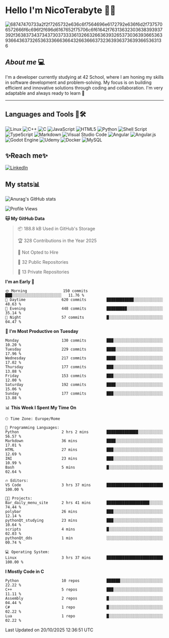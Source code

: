 # Hello I'm NicoTerabyte 🐧🔨

![68747470733a2f2f7265732e636c6f7564696e6172792e636f6d2f7375706572666f6c696f2f696d6167652f75706c6f61642f76313632303638393937392f363837343734373037333361326632663639326537303639366536393664363732653633366636643266366637323639363736393665363136](https://user-images.githubusercontent.com/58959408/232639433-cb0aea21-66f0-4508-a771-85e2089c5a87.gif)



## _About me_ 💻

I'm a developer currently studying at 42 School, where I am honing my skills in software development and problem-solving. My focus is on building efficient and innovative solutions through coding and collaboration. I'm very adaptable and always ready to learn 🚀

---

## **Languages and Tools 🧰🛠️**
![Linux](https://img.shields.io/badge/Linux-FCC624?style=for-the-badge&logo=linux&logoColor=black)
![C++](https://img.shields.io/badge/c++-%2300599C.svg?style=for-the-badge&logo=c%2B%2B&logoColor=white)
![C](https://img.shields.io/badge/c-%2300599C.svg?style=for-the-badge&logo=c&logoColor=white)
![JavaScript](https://img.shields.io/badge/javascript-%23323330.svg?style=for-the-badge&logo=javascript&logoColor=%23F7DF1E)
![HTML5](https://img.shields.io/badge/html5-%23E34F26.svg?style=for-the-badge&logo=html5&logoColor=white)
![Python](https://img.shields.io/badge/python-3670A0?style=for-the-badge&logo=python&logoColor=ffdd54)
![Shell Script](https://img.shields.io/badge/shell_script-%23121011.svg?style=for-the-badge&logo=gnu-bash&logoColor=white)
![TypeScript](https://img.shields.io/badge/typescript-%23007ACC.svg?style=for-the-badge&logo=typescript&logoColor=white)
![Markdown](https://img.shields.io/badge/markdown-%23000000.svg?style=for-the-badge&logo=markdown&logoColor=white)
![Visual Studio Code](https://img.shields.io/badge/Visual%20Studio%20Code-0078d7.svg?style=for-the-badge&logo=visual-studio-code&logoColor=white)
![Angular](https://img.shields.io/badge/angular-%23DD0031.svg?style=for-the-badge&logo=angular&logoColor=white)
![Angular.js](https://img.shields.io/badge/angular.js-%23E23237.svg?style=for-the-badge&logo=angularjs&logoColor=white)
![Godot Engine](https://img.shields.io/badge/GODOT-%23FFFFFF.svg?style=for-the-badge&logo=godot-engine)
![Udemy](https://img.shields.io/badge/Udemy-A435F0?style=for-the-badge&logo=Udemy&logoColor=white)
![Docker](https://img.shields.io/badge/docker-%230db7ed.svg?style=for-the-badge&logo=docker&logoColor=white)
![MySQL](https://img.shields.io/badge/mysql-4479A1.svg?style=for-the-badge&logo=mysql&logoColor=white)


## ✨Reach me✨
[![LinkedIn](https://img.shields.io/badge/linkedin-%230077B5.svg?style=for-the-badge&logo=linkedin&logoColor=white)](https://www.linkedin.com/in/lorenzo-nicotera/)


## My stats📊
![Anurag's GitHub stats](https://github-readme-stats.vercel.app/api?username=nicoterabyte&theme=radical&show_icons=true)

<!--START_SECTION:waka-->
![Profile Views](http://img.shields.io/badge/Profile%20Views-4-blue)

**🐱 My GitHub Data** 

> 📦 188.8 kB Used in GitHub's Storage 
 > 
> 🏆 328 Contributions in the Year 2025
 > 
> 🚫 Not Opted to Hire
 > 
> 📜 32 Public Repositories 
 > 
> 🔑 13 Private Repositories 
 > 
**I'm an Early 🐤** 

```text
🌞 Morning                150 commits         ███░░░░░░░░░░░░░░░░░░░░░░   11.76 % 
🌆 Daytime                620 commits         ████████████░░░░░░░░░░░░░   48.63 % 
🌃 Evening                448 commits         █████████░░░░░░░░░░░░░░░░   35.14 % 
🌙 Night                  57 commits          █░░░░░░░░░░░░░░░░░░░░░░░░   04.47 % 
```
📅 **I'm Most Productive on Tuesday** 

```text
Monday                   130 commits         ███░░░░░░░░░░░░░░░░░░░░░░   10.20 % 
Tuesday                  229 commits         ████░░░░░░░░░░░░░░░░░░░░░   17.96 % 
Wednesday                217 commits         ████░░░░░░░░░░░░░░░░░░░░░   17.02 % 
Thursday                 177 commits         ███░░░░░░░░░░░░░░░░░░░░░░   13.88 % 
Friday                   153 commits         ███░░░░░░░░░░░░░░░░░░░░░░   12.00 % 
Saturday                 192 commits         ████░░░░░░░░░░░░░░░░░░░░░   15.06 % 
Sunday                   177 commits         ███░░░░░░░░░░░░░░░░░░░░░░   13.88 % 
```


📊 **This Week I Spent My Time On** 

```text
🕑︎ Time Zone: Europe/Rome

💬 Programming Languages: 
Python                   2 hrs 2 mins        ██████████████░░░░░░░░░░░   56.57 % 
Markdown                 36 mins             ████░░░░░░░░░░░░░░░░░░░░░   17.01 % 
HTML                     27 mins             ███░░░░░░░░░░░░░░░░░░░░░░   12.69 % 
INI                      23 mins             ███░░░░░░░░░░░░░░░░░░░░░░   10.99 % 
Bash                     5 mins              █░░░░░░░░░░░░░░░░░░░░░░░░   02.64 % 

🔥 Editors: 
VS Code                  3 hrs 37 mins       █████████████████████████   100.00 % 

🐱‍💻 Projects: 
Bar_daily_menu_site      2 hrs 41 mins       ███████████████████░░░░░░   74.44 % 
polybar                  26 mins             ███░░░░░░░░░░░░░░░░░░░░░░   12.14 % 
pythonQt_studying        23 mins             ███░░░░░░░░░░░░░░░░░░░░░░   10.64 % 
scripts                  4 mins              █░░░░░░░░░░░░░░░░░░░░░░░░   02.03 % 
pythonQt_dds             1 min               ░░░░░░░░░░░░░░░░░░░░░░░░░   00.74 % 

💻 Operating System: 
Linux                    3 hrs 37 mins       █████████████████████████   100.00 % 
```

**I Mostly Code in C** 

```text
Python                   10 repos            ██████░░░░░░░░░░░░░░░░░░░   22.22 % 
C++                      5 repos             ███░░░░░░░░░░░░░░░░░░░░░░   11.11 % 
Assembly                 2 repos             █░░░░░░░░░░░░░░░░░░░░░░░░   04.44 % 
C#                       1 repo              █░░░░░░░░░░░░░░░░░░░░░░░░   02.22 % 
Lua                      1 repo              █░░░░░░░░░░░░░░░░░░░░░░░░   02.22 % 
```




 Last Updated on 20/10/2025 12:36:51 UTC
<!--END_SECTION:waka-->
